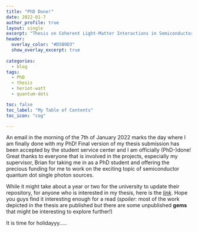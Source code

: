 ```yaml
---
title: "PhD Done!"
date: 2022-01-7
author_profile: true
layout: single
excerpt: "Thesis on Coherent Light-Matter Interactions in Semiconductor Quantum Dots"
header:
  overlay_color: "#D5B9D3"
  show_overlay_excerpt: true
  
categories:
  - blog
tags:
  - PhD
  - thesis
  - heriot-watt
  - quantum-dots

toc: false
toc_label: "My Table of Contents"
toc_icon: "cog"

---
```

An email in the morning of the 7th of January 2022 marks the day where I am finally done with my PhD! Final version of my thesis submission has been accepted by the student service center and I am officially (PhD-)done! Great thanks to everyone that is involved in the projects, especially my supervisor, Brian for taking me in as a PhD student and offering the precious funding for me to work on the exciting topic of semiconductor quantum dot single photon sources. 

While it might take about a year or two for the university to update their repository, for anyone who is interested in my thesis, here is the [_link_](https://drive.google.com/file/d/1TYM0n-s0AIHoQGonKChSroqnqwS7TnI_/view?usp=sharing). Hope you guys find it interesting enough for a read (*spoiler*: most of the work depicted in the thesis are published but there are some unpublished **gems** that might be interesting to explore further!)

It is time for holidayyy.....
